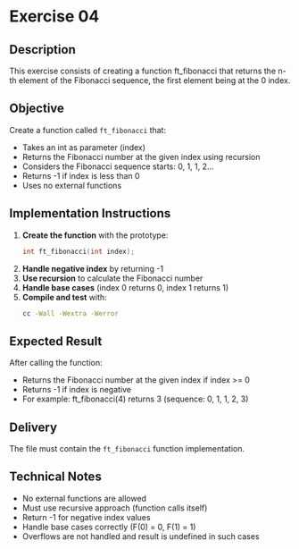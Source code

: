 # Exercise 04
## Description
This exercise consists of creating a function ft_fibonacci that returns the n-th element of the Fibonacci sequence, the first element being at the 0 index.
## Objective
Create a function called `ft_fibonacci` that:
- Takes an int as parameter (index)
- Returns the Fibonacci number at the given index using recursion
- Considers the Fibonacci sequence starts: 0, 1, 1, 2...
- Returns -1 if index is less than 0
- Uses no external functions
## Implementation Instructions
1. **Create the function** with the prototype:
   ```c
   int ft_fibonacci(int index);
   ```
2. **Handle negative index** by returning -1
3. **Use recursion** to calculate the Fibonacci number
4. **Handle base cases** (index 0 returns 0, index 1 returns 1)
5. **Compile and test** with:
   ```bash
   cc -Wall -Wextra -Werror
   ```
## Expected Result
After calling the function:
- Returns the Fibonacci number at the given index if index >= 0
- Returns -1 if index is negative
- For example: ft_fibonacci(4) returns 3 (sequence: 0, 1, 1, 2, 3)
## Delivery
The file must contain the `ft_fibonacci` function implementation.
## Technical Notes
- No external functions are allowed
- Must use recursive approach (function calls itself)
- Return -1 for negative index values
- Handle base cases correctly (F(0) = 0, F(1) = 1)
- Overflows are not handled and result is undefined in such cases
